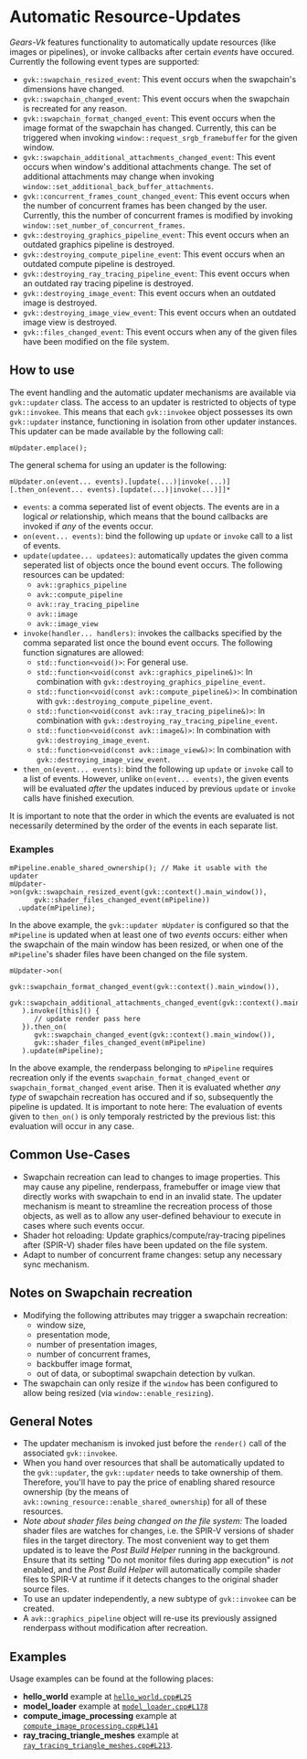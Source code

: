 # Automatic Resource-Updates

_Gears-Vk_ features functionality to automatically update resources (like images or pipelines), or invoke callbacks after certain _events_ have occured. Currently the following event types are supported:
* `gvk::swapchain_resized_event`: This event occurs when the swapchain's dimensions have changed.
* `gvk::swapchain_changed_event`: This event occurs when the swapchain is recreated for any reason.
* `gvk::swapchain_format_changed_event`: This event occurs when the image format of the swapchain has changed. Currently, this can be triggered when invoking `window::request_srgb_framebuffer` for the given window.
* `gvk::swapchain_additional_attachments_changed_event`: This event occurs when window's additional attachments change. The set of additional attachments may change when invoking `window::set_additional_back_buffer_attachments`.
* `gvk::concurrent_frames_count_changed_event`: This event occurs when the number of concurrent frames has been changed by the user. Currently, this the number of concurrent frames is modified by invoking `window::set_number_of_concurrent_frames`.
* `gvk::destroying_graphics_pipeline_event`: This event occurs when an outdated graphics pipeline is destroyed.
* `gvk::destroying_compute_pipeline_event`: This event occurs when an outdated compute pipeline is destroyed.
* `gvk::destroying_ray_tracing_pipeline_event`: This event occurs when an outdated ray tracing pipeline is destroyed.
* `gvk::destroying_image_event`: This event occurs when an outdated image is destroyed.
* `gvk::destroying_image_view_event`: This event occurs when an outdated image view is destroyed.
* `gvk::files_changed_event`: This event occurs when any of the given files have been modified on the file system.


## How to use

The event handling and the automatic updater mechanisms are available via `gvk::updater` class. The access to an updater is restricted to objects of type `gvk::invokee`. This means that each `gvk::invokee` object possesses its own `gvk::updater` instance, functioning in isolation from other updater instances. This updater can be made available by the following call:
```
mUpdater.emplace();
```
The general schema for using an updater is the following:

```
mUpdater.on(event... events).[update(...)|invoke(...)][.then_on(event... events).[update(...)|invoke(...)]]*
```

* `events`: a comma seperated list of event objects. The events are in a logical _or_ relationship, which means that the bound callbacks are invoked if _any_ of the events occur.
* `on(event... events)`: bind the following up `update` or `invoke` call to a list of events.
* `update(updatee... updatees)`: automatically updates the given comma seperated list of objects once the bound event occurs. The following resources can be updated:
  * `avk::graphics_pipeline`
  * `avk::compute_pipeline`
  * `avk::ray_tracing_pipeline`
  * `avk::image`
  * `avk::image_view`
* `invoke(handler... handlers)`: invokes the callbacks specified by the comma separated list once the bound event occurs. The following function signatures are allowed:
  * `std::function<void()>`: For general use.
  * `std::function<void(const avk::graphics_pipeline&)>`: In combination with `gvk::destroying_graphics_pipeline_event`.
  * `std::function<void(const avk::compute_pipeline&)>`: In combination with `gvk::destroying_compute_pipeline_event`.
  * `std::function<void(const avk::ray_tracing_pipeline&)>`: In combination with `gvk::destroying_ray_tracing_pipeline_event`.
  * `std::function<void(const avk::image&)>`: In combination with `gvk::destroying_image_event`.
  * `std::function<void(const avk::image_view&)>`: In combination with `gvk::destroying_image_view_event`.
* `then_on(event... events)`: bind the following up `update` or `invoke` call to a list of events. However, unlike `on(event... events)`, the given events will be evaluated _after_ the updates induced by previous `update` or `invoke` calls have finished execution.

It is important to note that the order in which the events are evaluated is not necessarily determined by the order of the events in each separate list.

### Examples

```
mPipeline.enable_shared_ownership(); // Make it usable with the updater
mUpdater->on(gvk::swapchain_resized_event(gvk::context().main_window()), 
      gvk::shader_files_changed_event(mPipeline))
  .update(mPipeline);
```

In the above example, the `gvk::updater mUpdater` is configured so that the `mPipeline` is updated when at least one of two _events_ occurs: either when the swapchain of the main window has been resized, or when one of the `mPipeline`'s shader files have been changed on the file system. 

```
mUpdater->on(
      gvk::swapchain_format_changed_event(gvk::context().main_window()),
      gvk::swapchain_additional_attachments_changed_event(gvk::context().main_window())
   ).invoke([this]() {
      // update render pass here
   }).then_on(
      gvk::swapchain_changed_event(gvk::context().main_window()),
      gvk::shader_files_changed_event(mPipeline)
   ).update(mPipeline);
```

In the above example, the renderpass belonging to `mPipeline` requires recreation only if the events `swapchain_format_changed_event` or `swapchain_format_changed_event` arise. Then it is evaluated whether _any type_ of swapchain recreation has occured and if so, subsequently the pipeline is updated. It is important to note here: The evaluation of events given to `then_on()` is only temporaly restricted by the previous list: this evaluation will occur in any case.

## Common Use-Cases
* Swapchain recreation can lead to changes to image properties. This may cause any pipeline, renderpass, framebuffer or image view that directly works with swapchain to end in an invalid state. The updater mechanism is meant to streamline the recreation process of those objects, as well as to allow any user-defined behaviour to execute in cases where such events occur.
* Shader hot reloading: Update graphics/compute/ray-tracing pipelines after (SPIR-V) shader files have been updated on the file system.
* Adapt to number of concurrent frame changes: setup any necessary sync mechanism.

## Notes on Swapchain recreation

* Modifying the following attributes may trigger a swapchain recreation:
  * window size,
  * presentation mode,
  * number of presentation images,
  * number of concurrent frames,
  * backbuffer image format,
  * out of data, or suboptimal swapchain detection by vulkan.
* The swapchain can only resize if the `window` has been configured to allow being resized (via `window::enable_resizing`).   

## General Notes
* The updater mechanism is invoked just before the `render()` call of the associated `gvk::invokee`.
* When you hand over resources that shall be automatically updated to the `gvk::updater`, the `gvk::updater` needs to take ownership of them. Therefore, you'll have to pay the price of enabling shared resource ownership (by the means of `avk::owning_resource::enable_shared_ownership`) for all of these resources.
* _Note about shader files being changed on the file system:_ The loaded shader files are watches for changes, i.e. the SPIR-V versions of shader files in the target directory. The most convenient way to get them updated is to leave the _Post Build Helper_ running in the background. Ensure that its setting "Do not monitor files during app execution" is _not_ enabled, and the _Post Build Helper_ will automatically compile shader files to SPIR-V at runtime if it detects changes to the original shader source files.
* To use an updater independently, a new subtype of `gvk::invokee` can be created.
* A `avk::graphics_pipeline` object will re-use its previously assigned renderpass without modification after recreation.

## Examples

Usage examples can be found at the following places:
* **hello_world** example at [`hello_world.cpp#L25`](https://github.com/cg-tuwien/Gears-Vk/blob/master/examples/hello_world/source/hello_world.cpp#L25)
* **model_loader** example at [`model_loader.cpp#L178`](https://github.com/cg-tuwien/Gears-Vk/blob/master/examples/model_loader/source/model_loader.cpp#L178)
* **compute_image_processing** example at [`compute_image_processing.cpp#L141`](https://github.com/cg-tuwien/Gears-Vk/blob/master/examples/compute_image_processing/source/compute_image_processing.cpp#L141)
* **ray_tracing_triangle_meshes** example at [`ray_tracing_triangle_meshes.cpp#L213`](https://github.com/cg-tuwien/Gears-Vk/blob/master/examples/ray_tracing_triangle_meshes/source/ray_tracing_triangle_meshes.cpp#L213).
